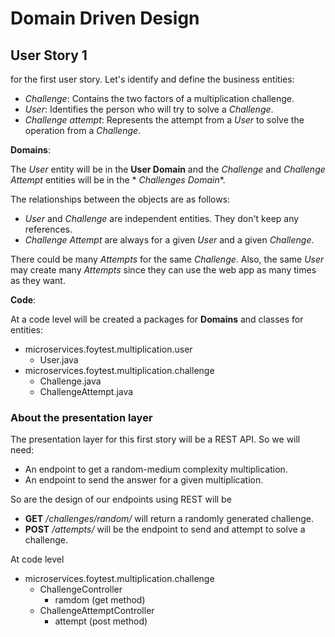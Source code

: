 # Domain Driven Design

## User Story 1

for the first user story. Let's identify and define the business entities:

- *Challenge*: Contains the two factors of a multiplication challenge.
- *User*: Identifies the person who will try to solve a *Challenge*.
- *Challenge attempt*: Represents the attempt from a *User* to solve the operation from a *Challenge*.

**Domains**:

The *User* entity will be in the **User Domain** and the *Challenge* and *Challenge Attempt* entities will be in the *
*Challenges Domain**.

The relationships between the objects are as follows:

- *User* and *Challenge* are independent entities. They don't keep any references.
- *Challenge Attempt* are always for a given *User* and a given *Challenge*.

There could be many *Attempts* for the same *Challenge*. Also, the same *User* may create many *Attempts* since they can
use the web app as many times as they want.

**Code**:

At a code level will be created a packages for **Domains** and classes for entities:

- microservices.foytest.multiplication.user
    - User.java
- microservices.foytest.multiplication.challenge
    - Challenge.java
    - ChallengeAttempt.java

### About the presentation layer

The presentation layer for this first story will be a REST API. So we will need:

- An endpoint to get a random-medium complexity multiplication.
- An endpoint to send the answer for a given multiplication.

So are the design of our endpoints using REST will be

- **GET** */challenges/random/* will return a randomly generated challenge.
- **POST** */attempts/* will be the endpoint to send and attempt to solve a challenge.

At code level

- microservices.foytest.multiplication.challenge
    - ChallengeController
        - ramdom (get method)
    - ChallengeAttemptController
        - attempt (post method)
